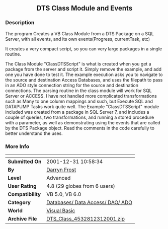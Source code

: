 ﻿<div align="center">

## DTS Class Module and Events


</div>

### Description

The program Creates a VB Class Module from a DTS Package on a SQL Server, with all events, and its own events(Progress, currentTask, etc)

It creates a very compact script, so you can very large packages in a single routine.

The Class Module "ClassDTSScript" is what is created when you get a package from the server and script it. Simply remove the example, and add one you have done to test it.  The example execution asks you to navigate to the source and destination Access Databases, and uses the filepath to pass in an ADO style connection string for the source and destination connections. The parsing routine in the class module will work for SQL Server or ACCESS. I have not handled more complicated transformations such as Many to one column mappings and such, but Execute SQL and DATAPUMP Tasks work quite well. The Example "ClassDTSScript" module included was created from a package in SQL Server 7, and includes a couple of queries, two transformations, and running a stored procedure with a parameter, as well as demonstrating using the events that are called by the DTS Package object.  Read the comments in the code carefully to better understand the uses.
 
### More Info
 


<span>             |<span>
---                |---
**Submitted On**   |2001-12-31 10:58:34
**By**             |[Darryn Frost](https://github.com/Planet-Source-Code/PSCIndex/blob/master/ByAuthor/darryn-frost.md)
**Level**          |Advanced
**User Rating**    |4.8 (29 globes from 6 users)
**Compatibility**  |VB 5\.0, VB 6\.0
**Category**       |[Databases/ Data Access/ DAO/ ADO](https://github.com/Planet-Source-Code/PSCIndex/blob/master/ByCategory/databases-data-access-dao-ado__1-6.md)
**World**          |[Visual Basic](https://github.com/Planet-Source-Code/PSCIndex/blob/master/ByWorld/visual-basic.md)
**Archive File**   |[DTS\_Class\_4532812312001\.zip](https://github.com/Planet-Source-Code/darryn-frost-dts-class-module-and-events__1-30243/archive/master.zip)








